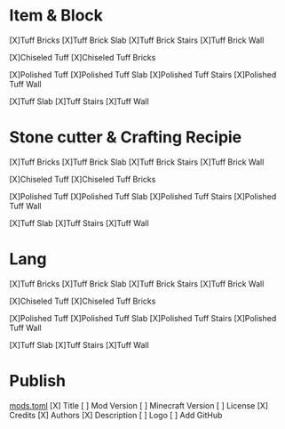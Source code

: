 # Item & Block
[X]Tuff Bricks 
[X]Tuff Brick Slab
[X]Tuff Brick Stairs
[X]Tuff Brick Wall

[X]Chiseled Tuff
[X]Chiseled Tuff Bricks

[X]Polished Tuff
[X]Polished Tuff Slab
[X]Polished Tuff Stairs
[X]Polished Tuff Wall

[X]Tuff Slab
[X]Tuff Stairs
[X]Tuff Wall


# Stone cutter & Crafting Recipie
[X]Tuff Bricks
[X]Tuff Brick Slab
[X]Tuff Brick Stairs
[X]Tuff Brick Wall

[X]Chiseled Tuff
[X]Chiseled Tuff Bricks

[X]Polished Tuff
[X]Polished Tuff Slab
[X]Polished Tuff Stairs
[X]Polished Tuff Wall

[X]Tuff Slab
[X]Tuff Stairs
[X]Tuff Wall

# Lang
[X]Tuff Bricks
[X]Tuff Brick Slab
[X]Tuff Brick Stairs
[X]Tuff Brick Wall

[X]Chiseled Tuff
[X]Chiseled Tuff Bricks

[X]Polished Tuff
[X]Polished Tuff Slab
[X]Polished Tuff Stairs
[X]Polished Tuff Wall

[X]Tuff Slab
[X]Tuff Stairs
[X]Tuff Wall

# Publish 
[mods.toml](./src/main/resources/META-INF/mods.toml)
[X] Title
[ ] Mod Version
[ ] Minecraft Version
[ ] License
[X] Credits
[X] Authors
[X] Description
[ ] Logo
[ ] Add GitHub
